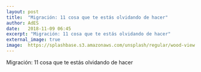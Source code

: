 ```yaml
---
layout: post
title:  "Migración: 11 cosa que te estás olvidando de hacer"
author: AdES
date:   2018-11-09 06:45
excerpt: "Migración: 11 cosa que te estás olvidando de hacer"
external_image: true
image:  https://splashbase.s3.amazonaws.com/unsplash/regular/wood-view.JPG%3Ffit%3Dcrop%26fm%3Djpg%26h%3D600%26q%3D75%26w%3D950
---
```

Migración: 11 cosa que te estás olvidando de hacer